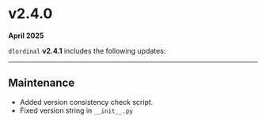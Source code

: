 # v2.4.0

**April 2025**

`dlordinal` **v2.4.1** includes the following updates:

---

## Maintenance
- Added version consistency check script.
- Fixed version string in `__init__.py`
